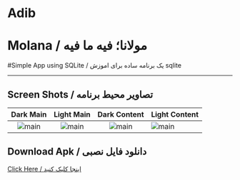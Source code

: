 # Adib

# Molana / مولانا؛ فیه ما فیه

#Simple App using SQLite / یک برنامه ساده برای اموزش sqlite

---

## Screen Shots / تصاویر محیط برنامه
Dark Main | Light Main | Dark Content | Light Content
:------------------:|:-------------------:|:------------------:|:-------------------
![main](https://raw.githubusercontent.com/mehrankasebvatan/Molana/master/ScreenShots/Molana1.png) | ![main](https://raw.githubusercontent.com/mehrankasebvatan/Molana/master/ScreenShots/Molana2.png) | ![main](https://raw.githubusercontent.com/mehrankasebvatan/Molana/master/ScreenShots/Molana3.png) | ![main](https://raw.githubusercontent.com/mehrankasebvatan/Molana/master/ScreenShots/Molana4.png)

## Download Apk / دانلود فایل نصبی

[Click Here / اینجا کلیک کنید](https://raw.githubusercontent.com/mehrankasebvatan/Molana/master/app/release/Molana_1.0.1_Bazaar.apk)



